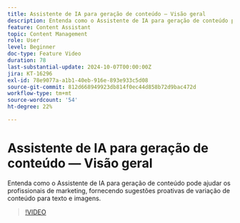 ```yaml
---
title: Assistente de IA para geração de conteúdo — Visão geral
description: Entenda como o Assistente de IA para geração de conteúdo pode ajudar os profissionais de marketing, fornecendo sugestões proativas de variação de conteúdo para texto e imagens.
feature: Content Assistant
topic: Content Management
role: User
level: Beginner
doc-type: Feature Video
duration: 78
last-substantial-update: 2024-10-07T00:00:00Z
jira: KT-16296
exl-id: 78e9077a-a1b1-40eb-916e-893e933c5d08
source-git-commit: 812d668949923db814f0ec44d858b72d9bac472d
workflow-type: tm+mt
source-wordcount: '54'
ht-degree: 22%

---
```


# Assistente de IA para geração de conteúdo — Visão geral

Entenda como o Assistente de IA para geração de conteúdo pode ajudar os profissionais de marketing, fornecendo sugestões proativas de variação de conteúdo para texto e imagens.

>[!VIDEO](https://video.tv.adobe.com/v/3432686/?learn=on)
